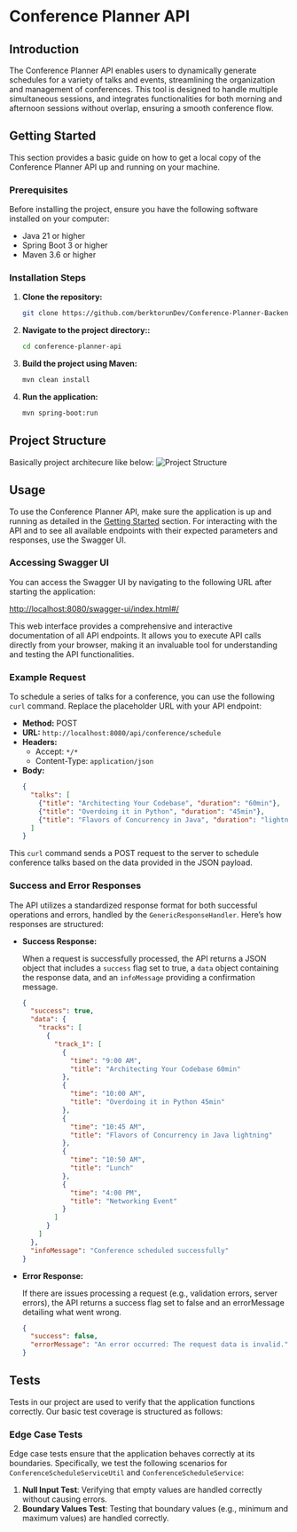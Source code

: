 # Conference Planner API

## Introduction

The Conference Planner API enables users to dynamically generate schedules for a variety of talks and events, streamlining the organization and management of conferences. This tool is designed to handle multiple simultaneous sessions, and integrates functionalities for both morning and afternoon sessions without overlap, ensuring a smooth conference flow.

## Getting Started

This section provides a basic guide on how to get a local copy of the Conference Planner API up and running on your machine.

### Prerequisites

Before installing the project, ensure you have the following software installed on your computer:

- Java 21 or higher
- Spring Boot 3 or higher
- Maven 3.6 or higher

### Installation Steps

1. **Clone the repository:**

   ```bash
   git clone https://github.com/berktorunDev/Conference-Planner-Backend.git

2. **Navigate to the project directory::**

   ```bash
   cd conference-planner-api

3. **Build the project using Maven:**

   ```bash
   mvn clean install

4. **Run the application:**

   ```bash
   mvn spring-boot:run

## Project Structure
Basically project architecure like below:
![Project Structure](backend/conference_planner_backend_flow.png)

## Usage

To use the Conference Planner API, make sure the application is up and running as detailed in the [Getting Started](#getting-started) section. For interacting with the API and to see all available endpoints with their expected parameters and responses, use the Swagger UI.

### Accessing Swagger UI

You can access the Swagger UI by navigating to the following URL after starting the application:

[http://localhost:8080/swagger-ui/index.html#/](http://localhost:8080/swagger-ui/index.html#/)

This web interface provides a comprehensive and interactive documentation of all API endpoints. It allows you to execute API calls directly from your browser, making it an invaluable tool for understanding and testing the API functionalities.

### Example Request

To schedule a series of talks for a conference, you can use the following `curl` command. Replace the placeholder URL with your API endpoint:

- **Method:** POST
- **URL:** `http://localhost:8080/api/conference/schedule`
- **Headers:**
  - Accept: `*/*`
  - Content-Type: `application/json`
- **Body:**
  ```json
  {
    "talks": [
      {"title": "Architecting Your Codebase", "duration": "60min"},
      {"title": "Overdoing it in Python", "duration": "45min"},
      {"title": "Flavors of Concurrency in Java", "duration": "lightning"}
    ]
  }


This `curl` command sends a POST request to the server to schedule conference talks based on the data provided in the JSON payload.

### Success and Error Responses

The API utilizes a standardized response format for both successful operations and errors, handled by the `GenericResponseHandler`. Here’s how responses are structured:

- **Success Response:**
  
  When a request is successfully processed, the API returns a JSON object that includes a `success` flag set to true, a `data` object containing the response data, and an `infoMessage` providing a confirmation message.

  ```json
  {
    "success": true,
    "data": {
      "tracks": [
        {
          "track_1": [
            {
              "time": "9:00 AM",
              "title": "Architecting Your Codebase 60min"
            },
            {
              "time": "10:00 AM",
              "title": "Overdoing it in Python 45min"
            },
            {
              "time": "10:45 AM",
              "title": "Flavors of Concurrency in Java lightning"
            },
            {
              "time": "10:50 AM",
              "title": "Lunch"
            },
            {
              "time": "4:00 PM",
              "title": "Networking Event"
            }
          ]
        }
      ]
    },
    "infoMessage": "Conference scheduled successfully"
  }

- **Error Response:**

  If there are issues processing a request (e.g., validation errors, server errors), the API returns a success flag set to false and an errorMessage detailing what went wrong.

  ```json
  {
    "success": false,
    "errorMessage": "An error occurred: The request data is invalid."
  }

## Tests

Tests in our project are used to verify that the application functions correctly. Our basic test coverage is structured as follows:

### Edge Case Tests

Edge case tests ensure that the application behaves correctly at its boundaries. Specifically, we test the following scenarios for `ConferenceScheduleServiceUtil` and `ConferenceScheduleService`:

1. **Null Input Test**: Verifying that empty values are handled correctly without causing errors.
2. **Boundary Values Test**: Testing that boundary values (e.g., minimum and maximum values) are handled correctly.


